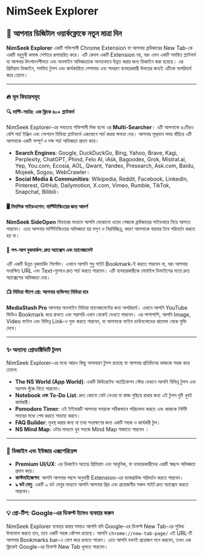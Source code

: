 # NimSeek Explorer

## 🚀 আপনার ডিজিটাল ওয়ার্কফ্লোকে নতুন মাত্রা দিন

**NimSeek Explorer** একটি শক্তিশালী Chrome Extension যা আপনার ব্রাউজারের New Tab-কে একটি বহুমুখী কমান্ড সেন্টারে রূপান্তরিত করে। এটি কেবল একটি Extension নয়, বরং এমন একটি সমন্বিত প্ল্যাটফর্ম যা আপনার উৎপাদনশীলতা এবং অনলাইন অভিজ্ঞতাকে অনন্যভাবে উন্নত করার জন্য ডিজাইন করা হয়েছে। এর প্রিমিয়াম ডিজাইন, সমন্বিত টুলস এবং কার্যকারিতা পেশাদার এবং সাধারণ ব্যবহারকারী উভয়ের জন্যই এটিকে অপরিহার্য করে তোলে।

---

### 🔥 মূল ফিচারসমূহ

#### 🔍 মাল্টি-সার্চার: এক ক্লিকে ৪০+ প্ল্যাটফর্ম
NimSeek Explorer-এর সবচেয়ে শক্তিশালী দিক হলো এর **Multi-Searcher**। এটি আপনাকে ৪০টিরও বেশি সার্চ ইঞ্জিন এবং সোশ্যাল মিডিয়া প্ল্যাটফর্মে একযোগে সার্চ করার ক্ষমতা দেয়। আপনার মূল্যবান সময় বাঁচিয়ে এটি আপনাকে একটি সম্পূর্ণ ও দক্ষ সার্চ অভিজ্ঞতা প্রদান করে।
* **Search Engines**: Google, DuckDuckGo, Bing, Yahoo, Brave, Kagi, Perplexity, ChatGPT, Phind, Felo AI, iAsk, Bagoodex, Grok, Mistral.ai, Yep, You.com, Ecosia, AOL, Qwant, Yandex, Presearch, Ask.com, Baidu, Mojeek, Sogou, WebCrawler।
* **Social Media & Communities**: Wikipedia, Reddit, Facebook, LinkedIn, Pinterest, GitHub, Dailymotion, X.com, Vimeo, Rumble, TikTok, Snapchat, Bilibili।

#### 🖥️ নিমসিক সাইডওপেন: মাল্টিটাস্কিংয়ের জন্য আদর্শ
**NimSeek SideOpen** ফিচারের মাধ্যমে আপনি যেকোনো ওয়েব পেজকে ব্রাউজারের সাইডবারে নিয়ে আসতে পারবেন। এতে আপনার মাল্টিটাস্কিংয়ের অভিজ্ঞতা হয় মসৃণ ও নিরবিচ্ছিন্ন, কারণ আপনাকে বারবার ট্যাব পরিবর্তন করতে হয় না।

#### 🔖 পপ-আপ বুকমার্কস: দ্রুত অ্যাক্সেস এবং ম্যানেজমেন্ট
এটি একটি উন্নত বুকমার্কিং সিস্টেম। এখানে আপনি শুধু সাইট Bookmark-ই করতে পারবেন না, বরং আপনার সংরক্ষিত URL এবং Text-গুলোও দ্রুত সার্চ করতে পারবেন। এটি ব্যবহারকারীকে মোবাইল ডিভাইসের মতো দ্রুত অ্যাক্সেসের অভিজ্ঞতা দেয়।

#### 📺 মিডিয়া স্ট্যাশ প্রো: আপনার ব্যক্তিগত মিডিয়া হাব
**MediaStash Pro** আপনার অনলাইন মিডিয়া ম্যানেজমেন্টের জন্য অপরিহার্য। এখানে আপনি YouTube ভিডিও Bookmark করে রাখতে এবং সরাসরি এখান থেকেই দেখতে পারবেন। এর পাশাপাশি, আপনি Image, Video ফাইল এবং বিভিন্ন Link-ও যুক্ত করতে পারবেন, যা আপনাকে ফাইল ডাউনলোডের ঝামেলা থেকে মুক্তি দেবে।

---

### ✨ অন্যান্য প্রোডাক্টিভিটি টুলস

NimSeek Explorer-এর মধ্যে আরও কিছু অসাধারণ টুলস রয়েছে যা আপনার প্রতিদিনের কাজকে সহজ করে তোলে:

* **The NS World (App World)**: একটি কিউরেটেড অ্যাপ্লিকেশন স্টোর যেখানে আপনি বিভিন্ন টুলস এবং অ্যাপস খুঁজে নিতে পারবেন।
* **Notebook এবং To-Do List**: দ্রুত কোনো নোট নেওয়া বা কাজ গুছিয়ে রাখার জন্য এই টুলস দুটি খুবই কার্যকরী।
* **Pomodoro Timer**: এই টাইমারটি আপনার সময়কে সঠিকভাবে পরিচালনা করতে এবং কাজকে নির্দিষ্ট সময়ের মধ্যে শেষ করতে সাহায্য করবে।
* **FAQ Builder**: মুখস্থ করার জন্য বা তথ্য সংরক্ষণের জন্য একটি সহজ ও কার্যকরী টুল।
* **NS Mind Map**: এটার মাধ্যমে খুব সহজে Mind Map সাজাতে পারবেন । 

---

### 🎨 ডিজাইন এবং ইউজার এক্সপেরিয়েন্স

* **Premium UI/UX**: এর ডিজাইন অত্যন্ত প্রিমিয়াম এবং আধুনিক, যা ব্যবহারকারীদের একটি স্বচ্ছন্দ অভিজ্ঞতা প্রদান করে।
* **কাস্টমাইজেশন**: আপনি আপনার পছন্দ অনুযায়ী Extension-এর ব্যাকগ্রাউন্ড পরিবর্তন করতে পারবেন।
* **৯ ডট মেনু**: একটি ৯ ডট মেনুর মাধ্যমে আপনি আপনার প্রিয় এবং প্রয়োজনীয় সকল সাইট দ্রুত অ্যাক্সেস করতে পারবেন।

---

### 💡 প্রো-টিপ: Google-এর ডিফল্ট ট্যাবও ব্যবহার করুন
NimSeek Explorer ব্যবহার করার সময়ও আপনি যদি Google-এর ডিফল্ট New Tab-এর সুবিধা উপভোগ করতে চান, তবে একটি সহজ কৌশল রয়েছে। আপনি `chrome://new-tab-page/` এই URL-টি আপনার Bookmarks bar-এ যোগ করে রাখতে পারেন। এতে আপনি যখনই প্রয়োজন মনে করবেন, তখন এক ক্লিকেই Google-এর ডিফল্ট New Tab খুলতে পারবেন।

